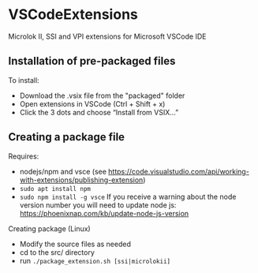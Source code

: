 # VSCodeExtensions
Microlok II, SSI and VPI extensions for Microsoft VSCode IDE

## Installation of pre-packaged files
To install:
- Download the .vsix file from the "packaged" folder
- Open extensions in VSCode (Ctrl + Shift + x)
- Click the 3 dots and choose “Install from VSIX…”

## Creating a package file
Requires:
- nodejs/npm and vsce (see https://code.visualstudio.com/api/working-with-extensions/publishing-extension)
- `sudo apt install npm`
- `sudo npm install -g vsce`
If you receive a warning about the node version number you will need to update node js:
https://phoenixnap.com/kb/update-node-js-version

Creating package (Linux)
- Modify the source files as needed
- cd to the src/ directory
- run `./package_extension.sh [ssi|microlokii]`
